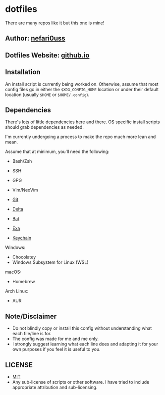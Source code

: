 # dotfiles

There are many repos like it but this one is mine!

## Author: [nefari0uss](https://www.github.com/nefari0uss)

## Dotfiles Website: [github.io](https://nefari0uss.github.io/dotfiles)

## Installation

An install script is currently being worked on. Otherwise, assume that most config files go in either the `$XDG_CONFIG_HOME` location or under their default location (usually `$HOME` or `$HOME/.config`).

## Dependencies

There's lots of little dependencies here and there. OS specific install scripts should grab dependencies as needed.

I'm currently undergoing a process to make the repo much more lean and mean.

Assume that at minimum, you'll need the following:

- Bash/Zsh
- SSH
- GPG
- Vim/NeoVim

- [Git](https://git-scm.com)
- [Delta](https://github.com/dandavison/delta)
- [Bat](https://github.com/sharkdp/bat)
- [Exa](https://github.com/ogham/exa)
- [Keychain](https://github.com/funtoo/keychain)

Windows:

- Chocolatey
- Windows Subsystem for Linux (WSL)

macOS:

- Homebrew

Arch Linux:

- AUR

## Note/Disclaimer

- Do not blindly copy or install this config without understanding what each file/line is for.
- The config was made for me and me only.
- I strongly suggest learning what each line does and adapting it for your own purposes if you feel it is useful to you.

## LICENSE

- [MIT](https://raw.githubusercontent.com/Nefari0uss/dotfiles/master/LICENSE)
- Any sub-license of scripts or other software. I have tried to include appropriate attribution and sub-licensing.
